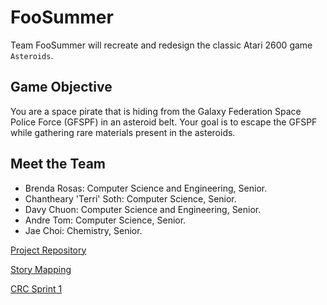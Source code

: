 # FooSummer
Team FooSummer will recreate and redesign the classic Atari 2600 game `Asteroids`.

## Game Objective
You are a space pirate that is hiding from the Galaxy Federation Space Police Force (GFSPF) in an asteroid belt. Your goal is to escape the GFSPF while gathering rare materials present in the asteroids.

## Meet the Team
- Brenda Rosas: Computer Science and Engineering, Senior.
- Chantheary 'Terri' Soth: Computer Science, Senior.
- Davy Chuon: Computer Science and Engineering, Senior.
- Andre Tom: Computer Science, Senior.
- Jae Choi: Chemistry, Senior.
 
[Project Repository](https://github.com/ecs160ss12019/Foosummer)

[Story Mapping](https://github.com/ecs160ss12019/Foosummer/blob/master/StoryMapping.md)

[CRC Sprint 1](https://github.com/ecs160ss12019/Foosummer/blob/master/CRC_Cards_Sprint_1.md)
